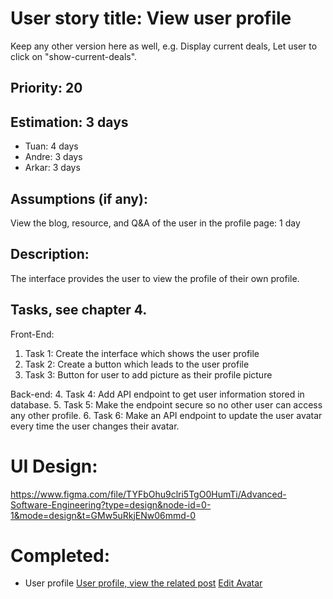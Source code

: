 # User story title: View user profile

Keep any other version here as well, e.g. Display current deals, Let user to click on "show-current-deals".

## Priority: 20

## Estimation: 3 days

- Tuan: 4 days
- Andre: 3 days
- Arkar: 3 days

## Assumptions (if any):

View the blog, resource, and Q&A of the user in the profile page: 1 day

## Description:

The interface provides the user to view the profile of their own profile.

## Tasks, see chapter 4.

Front-End:

1. Task 1: Create the interface which shows the user profile
2. Task 2: Create a button which leads to the user profile
3. Task 3: Button for user to add picture as their profile picture

Back-end: 4. Task 4: Add API endpoint to get user information stored in database. 5. Task 5: Make the endpoint secure so no other user can access any other profile. 6. Task 6: Make an API endpoint to update the user avatar every time the user changes their avatar.

# UI Design:

https://www.figma.com/file/TYFbOhu9clri5TgO0HumTi/Advanced-Software-Engineering?type=design&node-id=0-1&mode=design&t=GMw5uRkjENw06mmd-0

# Completed:

- User profile
  [User profile, view the related post](../img/users_profile.png)
  [Edit Avatar](../img/edit_avatar.png)